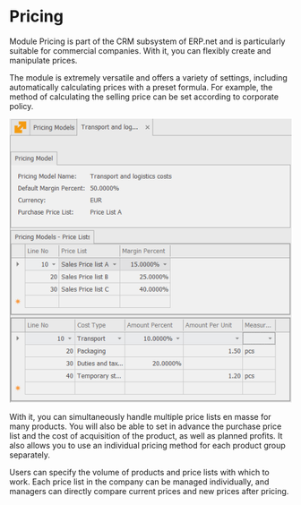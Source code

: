 # Pricing

Module Pricing is part of the CRM subsystem of ERP.net and is particularly suitable for commercial companies. With it, you can flexibly create and manipulate prices.

The module is extremely versatile and offers a variety of settings, including automatically calculating prices with a preset formula. For example, the method of calculating the selling price can be set according to corporate policy.

![PricingModels](PricingModels.png)

With it, you can simultaneously handle multiple price lists en masse for many products. You will also be able to set in advance the purchase price list and the cost of acquisition of the product, as well as planned profits. It also allows you to use an individual pricing method for each product group separately.

Users can specify the volume of products and price lists with which to work. Each price list in the company can be managed individually, and managers can directly compare current prices and new prices after pricing.
